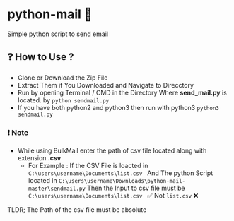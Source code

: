 # python-mail :star2:
 Simple python script to send email

## :question: How to Use ? 

* Clone or Download the Zip File
* Extract Them if You Downloaded and Navigate to Direcctory
* Run by opening Terminal / CMD in the Directory Where **send_mail.py** is located. by ` python sendmail.py ` 
* If you have both python2 and python3 then run with python3 ` python3 sendmail.py `

### :exclamation: Note 

* While using BulkMail enter the path of csv file located along with extension **.csv**
    * For Example : If the CSV File is loacted in `C:\users\username\Documents\list.csv ` And The python Script located in ` C:\users\username\Downloads\python-mail-master\sendmail.py `
    Then the Input to csv file must be `C:\users\username\Documents\list.csv ` :white_check_mark:
    Not ` list.csv ` :x:

TLDR; The Path of the csv file must be absolute
